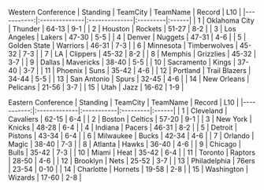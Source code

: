 Western Conference
|   Standing | TeamCity      | TeamName      | Record   | L10   |
|-----------:|:--------------|:--------------|:---------|:------|
|          1 | Oklahoma City | Thunder       | 64-13    | 9-1   |
|          2 | Houston       | Rockets       | 51-27    | 8-2   |
|          3 | Los Angeles   | Lakers        | 47-30    | 5-5   |
|          4 | Denver        | Nuggets       | 47-31    | 4-6   |
|          5 | Golden State  | Warriors      | 46-31    | 7-3   |
|          6 | Minnesota     | Timberwolves  | 45-32    | 7-3   |
|          7 | LA            | Clippers      | 45-32    | 8-2   |
|          8 | Memphis       | Grizzlies     | 45-32    | 3-7   |
|          9 | Dallas        | Mavericks     | 38-40    | 5-5   |
|         10 | Sacramento    | Kings         | 37-40    | 3-7   |
|         11 | Phoenix       | Suns          | 35-42    | 4-6   |
|         12 | Portland      | Trail Blazers | 34-44    | 5-5   |
|         13 | San Antonio   | Spurs         | 32-45    | 4-6   |
|         14 | New Orleans   | Pelicans      | 21-56    | 3-7   |
|         15 | Utah          | Jazz          | 16-62    | 1-9   |


Eastern Conference
|   Standing | TeamCity     | TeamName   | Record   | L10   |
|-----------:|:-------------|:-----------|:---------|:------|
|          1 | Cleveland    | Cavaliers  | 62-15    | 6-4   |
|          2 | Boston       | Celtics    | 57-20    | 9-1   |
|          3 | New York     | Knicks     | 48-28    | 6-4   |
|          4 | Indiana      | Pacers     | 46-31    | 8-2   |
|          5 | Detroit      | Pistons    | 43-34    | 6-4   |
|          6 | Milwaukee    | Bucks      | 42-34    | 4-6   |
|          7 | Orlando      | Magic      | 38-40    | 7-3   |
|          8 | Atlanta      | Hawks      | 36-40    | 4-6   |
|          9 | Chicago      | Bulls      | 35-42    | 7-3   |
|         10 | Miami        | Heat       | 35-42    | 6-4   |
|         11 | Toronto      | Raptors    | 28-50    | 4-6   |
|         12 | Brooklyn     | Nets       | 25-52    | 3-7   |
|         13 | Philadelphia | 76ers      | 23-54    | 0-10  |
|         14 | Charlotte    | Hornets    | 19-58    | 2-8   |
|         15 | Washington   | Wizards    | 17-60    | 2-8   |